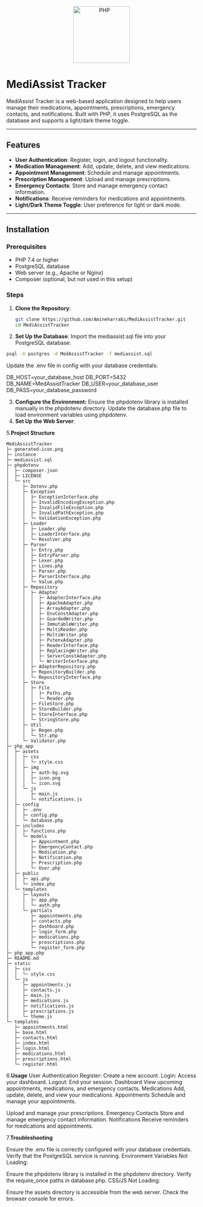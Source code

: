 <div align="center">
    <a href="https://www.php.net">
        <img
            alt="PHP"
            src="https://www.php.net/images/logos/new-php-logo.svg"
            width="150">
    </a>
</div>

# MediAssist Tracker

MediAssist Tracker is a web-based application designed to help users manage their medications, appointments, prescriptions, emergency contacts, and notifications. Built with PHP, it uses PostgreSQL as the database and supports a light/dark theme toggle.

---

## Features

- **User Authentication**: Register, login, and logout functionality.
- **Medication Management**: Add, update, delete, and view medications.
- **Appointment Management**: Schedule and manage appointments.
- **Prescription Management**: Upload and manage prescriptions.
- **Emergency Contacts**: Store and manage emergency contact information.
- **Notifications**: Receive reminders for medications and appointments.
- **Light/Dark Theme Toggle**: User preference for light or dark mode.

---

## Installation

### Prerequisites

- PHP 7.4 or higher
- PostgreSQL database
- Web server (e.g., Apache or Nginx)
- Composer (optional, but not used in this setup)

### Steps

1. **Clone the Repository**:
   ```bash
   git clone https://github.com/Amineharrabi/MediAssistTracker.git
   cd MediAssistTracker

2. **Set Up the Database**:
Import the mediassist.sql file into your PostgreSQL database:
```bash
psql -U postgres -d MedAssistTracker -f mediassist.sql
```

Update the .env file in config with your database credentials:

DB_HOST=your_database_host
DB_PORT=5432
DB_NAME=MedAssistTracker
DB_USER=your_database_user
DB_PASS=your_database_password

3. **Configure the Environment:**
Ensure the phpdotenv library is installed manually in the phpdotenv directory.
Update the database.php file to load environment variables using phpdotenv.
4. **Set Up the Web Server**:





5.**Project Structure**

```
MediAssistTracker
├─ generated-icon.png
├─ instance
├─ mediassist.sql
├─ phpdotenv
│  ├─ composer.json
│  ├─ LICENSE
│  └─ src
│     ├─ Dotenv.php
│     ├─ Exception
│     │  ├─ ExceptionInterface.php
│     │  ├─ InvalidEncodingException.php
│     │  ├─ InvalidFileException.php
│     │  ├─ InvalidPathException.php
│     │  └─ ValidationException.php
│     ├─ Loader
│     │  ├─ Loader.php
│     │  ├─ LoaderInterface.php
│     │  └─ Resolver.php
│     ├─ Parser
│     │  ├─ Entry.php
│     │  ├─ EntryParser.php
│     │  ├─ Lexer.php
│     │  ├─ Lines.php
│     │  ├─ Parser.php
│     │  ├─ ParserInterface.php
│     │  └─ Value.php
│     ├─ Repository
│     │  ├─ Adapter
│     │  │  ├─ AdapterInterface.php
│     │  │  ├─ ApacheAdapter.php
│     │  │  ├─ ArrayAdapter.php
│     │  │  ├─ EnvConstAdapter.php
│     │  │  ├─ GuardedWriter.php
│     │  │  ├─ ImmutableWriter.php
│     │  │  ├─ MultiReader.php
│     │  │  ├─ MultiWriter.php
│     │  │  ├─ PutenvAdapter.php
│     │  │  ├─ ReaderInterface.php
│     │  │  ├─ ReplacingWriter.php
│     │  │  ├─ ServerConstAdapter.php
│     │  │  └─ WriterInterface.php
│     │  ├─ AdapterRepository.php
│     │  ├─ RepositoryBuilder.php
│     │  └─ RepositoryInterface.php
│     ├─ Store
│     │  ├─ File
│     │  │  ├─ Paths.php
│     │  │  └─ Reader.php
│     │  ├─ FileStore.php
│     │  ├─ StoreBuilder.php
│     │  ├─ StoreInterface.php
│     │  └─ StringStore.php
│     ├─ Util
│     │  ├─ Regex.php
│     │  └─ Str.php
│     └─ Validator.php
├─ php_app
│  ├─ assets
│  │  ├─ css
│  │  │  └─ style.css
│  │  ├─ img
│  │  │  ├─ auth-bg.svg
│  │  │  ├─ icon.png
│  │  │  └─ icon.svg
│  │  └─ js
│  │     ├─ main.js
│  │     └─ notifications.js
│  ├─ config
│  │  ├─ .env
│  │  ├─ config.php
│  │  └─ database.php
│  ├─ includes
│  │  ├─ functions.php
│  │  └─ models
│  │     ├─ Appointment.php
│  │     ├─ EmergencyContact.php
│  │     ├─ Medication.php
│  │     ├─ Notification.php
│  │     ├─ Prescription.php
│  │     └─ User.php
│  ├─ public
│  │  ├─ api.php
│  │  └─ index.php
│  └─ templates
│     ├─ layouts
│     │  ├─ app.php
│     │  └─ auth.php
│     └─ partials
│        ├─ appointments.php
│        ├─ contacts.php
│        ├─ dashboard.php
│        ├─ login_form.php
│        ├─ medications.php
│        ├─ prescriptions.php
│        └─ register_form.php
├─ php_app.php
├─ README.md
├─ static
│  ├─ css
│  │  └─ style.css
│  └─ js
│     ├─ appointments.js
│     ├─ contacts.js
│     ├─ main.js
│     ├─ medications.js
│     ├─ notifications.js
│     ├─ prescriptions.js
│     └─ theme.js
└─ templates
   ├─ appointments.html
   ├─ base.html
   ├─ contacts.html
   ├─ index.html
   ├─ login.html
   ├─ medications.html
   ├─ prescriptions.html
   └─ register.html

```

6.**Usage**
User Authentication
Register: Create a new account.
Login: Access your dashboard.
Logout: End your session.
Dashboard
View upcoming appointments, medications, and emergency contacts.
Medications
Add, update, delete, and view your medications.
Appointments
Schedule and manage your appointments.


Upload and manage your prescriptions.
Emergency Contacts
Store and manage emergency contact information.
Notifications
Receive reminders for medications and appointments.

7.**Troubleshooting**


Ensure the .env file is correctly configured with your database credentials.
Verify that the PostgreSQL service is running.
Environment Variables Not Loading:

Ensure the phpdotenv library is installed in the phpdotenv directory.
Verify the require_once paths in database.php.
CSS/JS Not Loading:

Ensure the assets directory is accessible from the web server.
Check the browser console for errors.
